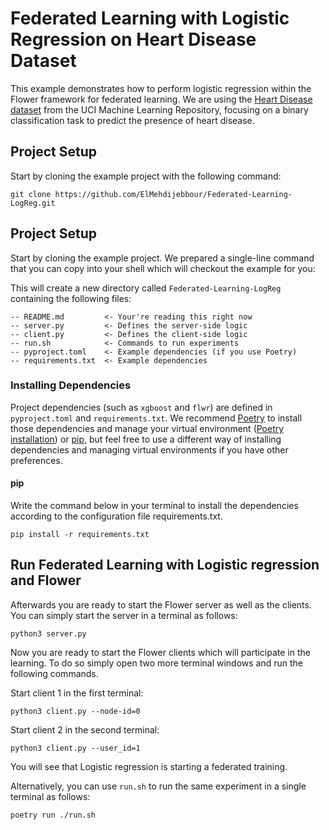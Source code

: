 # Federated Learning with Logistic Regression on Heart Disease Dataset

This example demonstrates how to perform logistic regression within the Flower framework for federated learning. We are using the [Heart Disease dataset](https://archive.ics.uci.edu/dataset/45/heart+disease) from the UCI Machine Learning Repository, focusing on a binary classification task to predict the presence of heart disease.

## Project Setup

Start by cloning the example project with the following command:

```shell
git clone https://github.com/ElMehdijebbour/Federated-Learning-LogReg.git
```

## Project Setup

Start by cloning the example project. We prepared a single-line command that you can copy into your shell which will checkout the example for you:



This will create a new directory called `Federated-Learning-LogReg` containing the following files:

```
-- README.md         <- Your're reading this right now
-- server.py         <- Defines the server-side logic
-- client.py         <- Defines the client-side logic
-- run.sh            <- Commands to run experiments
-- pyproject.toml    <- Example dependencies (if you use Poetry)
-- requirements.txt  <- Example dependencies
```

### Installing Dependencies

Project dependencies (such as `xgboost` and `flwr`) are defined in `pyproject.toml` and `requirements.txt`. We recommend [Poetry](https://python-poetry.org/docs/) to install those dependencies and manage your virtual environment ([Poetry installation](https://python-poetry.org/docs/#installation)) or [pip](https://pip.pypa.io/en/latest/development/), but feel free to use a different way of installing dependencies and managing virtual environments if you have other preferences.

#### pip

Write the command below in your terminal to install the dependencies according to the configuration file requirements.txt.

```shell
pip install -r requirements.txt
```

## Run Federated Learning with Logistic regression and Flower

Afterwards you are ready to start the Flower server as well as the clients.
You can simply start the server in a terminal as follows:

```shell
python3 server.py
```

Now you are ready to start the Flower clients which will participate in the learning.
To do so simply open two more terminal windows and run the following commands.

Start client 1 in the first terminal:

```shell
python3 client.py --node-id=0
```

Start client 2 in the second terminal:

```shell
python3 client.py --user_id=1
```

You will see that Logistic regression is starting a federated training.

Alternatively, you can use `run.sh` to run the same experiment in a single terminal as follows:

```shell
poetry run ./run.sh
```


